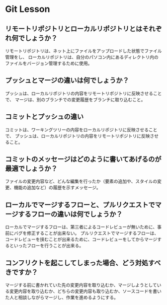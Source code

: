 # Git Lesson

## リモートリポジトリとローカルリポジトリとはそれぞれ何でしょうか？

リモートリポジトリは、ネット上にファイルをアップロードした状態でファイル管理をし、
ローカルリポジトリは、自分のパソコン内にあるディレクトリ内のファイルをバージョン管理するために使用。

## プッシュとマージの違いは何でしょうか？

プッシュは、ローカルリポジトリの内容をリモートリポジトリに反映させることで、
マージは、別のブランチでの変更履歴をブランチに取り込むこと。

## コミットとプッシュの違い

コミットは、ワーキングツリーの内容をローカルリポジトリに反映させることで、
プッシュは、ローカルリポジトリの内容をリモートリポジトリに反映させること。

## コミットのメッセージはどのように書いてあげるのが最適でしょうか？

ファイルの変更内容など、どんな編集を行ったか（要素の追加や、スタイルの変更、機能の追加など）の履歴を示すメッセージ。

## ローカルでマージするフローと、プルリクエストでマージするフローの違いは何でしょうか？

ローカルでマージするフローは、第三者によるコードレビューが無いために、事前にバグを修正することが出来ない。
プルリクエストでマージするフローは、コードレビューを挟むことが出来るために、コードレビューをしてからマージするといったフローを行うことが出来る。

## コンフリクトを起こしてしまった場合、どう対処すべきですか？

マージする前に書かれていた先の変更内容を取り込むか、マージしようとしている変更内容を取り込むか、どちらの変更内容も取り込むか、ソースコードを書いた人と相談しながらマージし、作業を進めるようにする。
